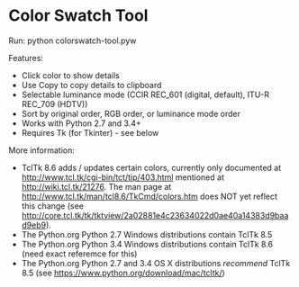 # Color Swatch Tool

Run: python colorswatch-tool.pyw

Features:
* Click color to show details
* Use Copy to copy details to clipboard
* Selectable luminance mode (CCIR REC_601 (digital, default), ITU-R REC_709 (HDTV))
* Sort by original order, RGB order, or luminance mode order
* Works with Python 2.7 and 3.4+
* Requires Tk (for Tkinter) - see below

More information:
* TclTk 8.6 adds / updates certain colors, currently only documented at http://www.tcl.tk/cgi-bin/tct/tip/403.html mentioned at http://wiki.tcl.tk/21276. The man page at http://www.tcl.tk/man/tcl8.6/TkCmd/colors.htm does NOT yet reflect this change (see http://core.tcl.tk/tk/tktview/2a02881e4c23634022d0ae40a14383d9baad9eb9).
* The Python.org Python 2.7 Windows distributions contain TclTk 8.5
* The Python.org Python 3.4 Windows distributions contain TclTk 8.6 (need exact referemce for this)
* The Python.org Python 2.7 and 3.4 OS X distributions *recommend* TclTk 8.5 (see https://www.python.org/download/mac/tcltk/)
